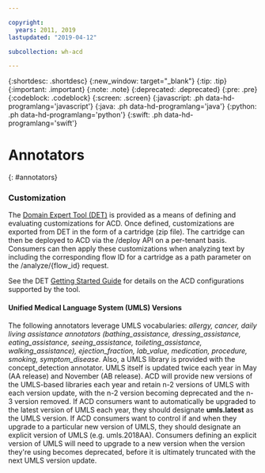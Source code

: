 ```yaml
---

copyright:
  years: 2011, 2019
lastupdated: "2019-04-12"

subcollection: wh-acd

---
```


{:shortdesc: .shortdesc}
{:new_window: target="_blank"}
{:tip: .tip}
{:important: .important}
{:note: .note}
{:deprecated: .deprecated}
{:pre: .pre}
{:codeblock: .codeblock}
{:screen: .screen}
{:javascript: .ph data-hd-programlang='javascript'}
{:java: .ph data-hd-programlang='java'}
{:python: .ph data-hd-programlang='python'}
{:swift: .ph data-hd-programlang='swift'}

# Annotators
{: #annotators}

<h3 id="customize-acd">Customization</h3>

The <a href="https://watsonpow01.rch.stglabs.ibm.com/services/cartridge_det/cartridge-main.html" target="_blank">Domain Expert Tool (DET)</a> is provided as a means of defining and evaluating customizations for ACD. Once defined, customizations are exported from DET in the form of a cartridge (zip file). The cartridge can then be deployed to ACD via the /deploy API on a per-tenant basis. Consumers can then apply these customizations when analyzing text by including the corresponding flow ID for a cartridge as a path parameter on the /analyze/{flow_id} request.

See the DET <a href="https://watsonpow01.rch.stglabs.ibm.com/services/cartridge_det/help/DET_GettingStartedGuide.pdf">Getting Started Guide</a> for details on the ACD configurations supported by the tool.

<h4>Unified Medical Language System (UMLS) Versions</h4>
The following annotators leverage UMLS vocabularies: <i>allergy, cancer, daily living assistance annotators (bathing_assistance, dressing_assistance, eating_assistance, seeing_assistance, toileting_assistance, walking_assistance), ejection_fraction, lab_value, medication, procedure, smoking, symptom_disease.</i>
Also, a UMLS library is provided with the concept_detection annotator.
UMLS itself is updated twice each year in May (AA release) and November (AB release).
ACD will provide new versions of the UMLS-based libraries each year and retain n-2 versions of UMLS with each version update, with the n-2 version becoming deprecated and the n-3 version removed.
If ACD consumers want to automatically be upgraded to the latest version of UMLS each year, they should designate <b>umls.latest</b> as the UMLS version.
If ACD consumers want to control if and when they upgrade to a particular new version of UMLS, they should designate an explicit version of UMLS (e.g. umls.2018AA).
Consumers defining an explicit version of UMLS will need to upgrade to a new version when the version they're using becomes deprecated, before it is ultimately truncated with the next UMLS version update.
